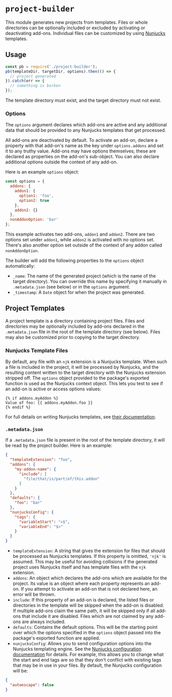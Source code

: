 # `project-builder`
This module generates new projects from templates. Files or whole directories can be optionally included or excluded by activating or deactivating add-ons. Individual files can be customized by using [Nunjucks](https://mozilla.github.io/nunjucks/) templates.

## Usage
```js
const pb = require('./project-builder');
pb(templateDir, targetDir, options).then(() => {
  // project generated
}).catch(err => {
  // something is borken
});
```

The template directory must exist, and the target directory must not exist.

### Options
The `options` argument declares which add-ons are active and any additional data that should be provided to any Nunjucks templates that get processed.

All add-ons are deactivated by default. To activate an add-on, declare a property with that add-on's name as the key under `options.addons` and set it to any truthy value. Add-ons may have options themselves; these are declared as properties on the add-on's sub-object. You can also declare additional options outside the context of any add-on.

Here is an example `options` object:

```js
const options = {
  addons: {
    addon1: {
      option1: 'foo',
      option2: true
    },
    addon2: {}
  },
  nonAddonOption: 'bar'
};
```

This example activates two add-ons, `addon1` and `addon2`. There are two options set under `addon1`, while `addon2` is activated with no options set. There's also another option set outside of the context of any addon called `nonAddonOption`.

The builder will add the following properties to the `options` object automatically:
- `_name`: The name of the generated project (which is the name of the target directory). You can override this name by specifying it manually in `.metadata.json` (see below) or in the `options` argument.
- `_timestamp`: A `Date` object for when the project was generated.

## Project Templates
A project template is a directory containing project files. Files and directories may be optionally included by add-ons declared in the `.metadata.json` file in the root of the template directory (see below). Files may also be customized prior to copying to the target directory.

### Nunjucks Template Files
By default, any file with an `njk` extension is a Nunjucks template. When such a file is included in the project, it will be processed by Nunjucks, and the resulting content written to the target directory with the Nunjucks extension stripped off. The `options` object provided to the package's exported function is used as the Nunjucks context object. This lets you test to see if an add-on is active or access options values:

```
{% if addons.myAddon %}
Value of foo: {{ addons.myAddon.foo }}
{% endif %}
```

For full details on writing Nunjucks templates, see [their documentation](https://mozilla.github.io/nunjucks/templating.html).

### `.metadata.json`
If a `.metadata.json` file is present in the root of the template directory, it will be read by the project builder. Here is an example:

```json
{
  "templateExtension": "foo",
  "addons": {
    "my-addon-name": {
      "include": [
        "file/that/is/part/of/this.addon"
      ]
    }
  },
  "defaults": {
    "foo": "bar"
  },
  "nunjucksConfig": {
    "tags": {
      "variableStart": "<$",
      "variableEnd": "$>"
    }
  }
}
```

- `templateExtension`: A string that gives the extension for files that should be processed as Nunjucks templates. If this property is omitted, `'njk'` is assumed. This may be useful for avoiding collisions if the generated project uses Nunjucks itself and has template files with the `njk` extension.
- `addons`: An object which declares the add-ons which are available for the project. Its value is an object where each property represents an add-on. If you attempt to activate an add-on that is not declared here, an error will be thrown.
- `include`: If this property of an add-on is declared, the listed files or directories in the template will be skipped when the add-on is disabled. If multiple add-ons claim the same path, it will be skipped only if all add-ons that include it are disabled. Files which are not claimed by any add-ons are always included.
- `defaults`: Contains the default options. This will be the starting point over which the options specified in the `options` object passed into the package's exported function are applied.
- `nunjucksConfig`: Allows you to send configuration options into the Nunjucks templating engine. See the [Nunjucks configuration documentation](https://mozilla.github.io/nunjucks/api.html#configure) for details. For example, this allows you to change what the start and end tags are so that they don't conflict with existing tags that may be in use in your files. By default, the Nunjucks configuration will be:

```json
{
  "autoescape": false
}
```

